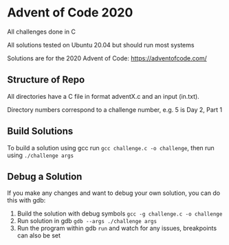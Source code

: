 # Advent of Code 2020

All challenges done in C

All solutions tested on Ubuntu 20.04 but should run most systems

Solutions are for the 2020 Advent of Code: https://adventofcode.com/

## Structure of Repo

All directories have a C file in format adventX.c and an input (in.txt).

Directory numbers correspond to a challenge number, e.g. 5 is Day 2, Part 1

## Build Solutions

To build a solution using gcc run ``gcc challenge.c -o challenge``, then run using ``./challenge args``

## Debug a Solution

If you make any changes and want to debug your own solution, you can do this with gdb:
1. Build the solution with debug symbols ``gcc -g challenge.c -o challenge``
2. Run solution in gdb ``gdb --args ./challenge args``
3. Run the program within gdb ``run`` and watch for any issues, breakpoints can also be set
